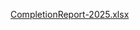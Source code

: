 [CompletionReport-2025.xlsx](https://github.com/user-attachments/files/23279454/CompletionReport-2025.xlsx)
